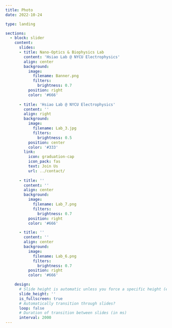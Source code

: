 ```yaml
---
title: Photo
date: 2022-10-24

type: landing

sections:
  - block: slider
    content:
      slides:
      - title: Nano-Optics & Biophysics Lab
        content: 'Hsiao Lab @ NYCU Electrophysics'
        align: center
        background:
          image:
            filename: Banner.png
            filters:
              brightness: 0.7
          position: right
          color: '#666'
          
      - title: 'Hsiao Lab @ NYCU Electrophysics'
        content: ''
        align: right
        background:
          image:
            filename: Lab_3.jpg
            filters:
              brightness: 0.5
          position: center
          color: '#333'
        link:
          icon: graduation-cap
          icon_pack: fas
          text: Join Us
          url: ../contact/
      
      - title: ''
        content: ''
        align: center
        background:
          image:
            filename: Lab_7.png
            filters:
              brightness: 0.7
          position: right
          color: '#666'

      - title: ''
        content: ''
        align: center
        background:
          image:
            filename: Lab_6.png
            filters:
              brightness: 0.7
          position: right
          color: '#666'

    design:
      # Slide height is automatic unless you force a specific height (e.g. '400px')
      slide_height: ''
      is_fullscreen: true
      # Automatically transition through slides?
      loop: false
      # Duration of transition between slides (in ms)
      interval: 2000
---
```

